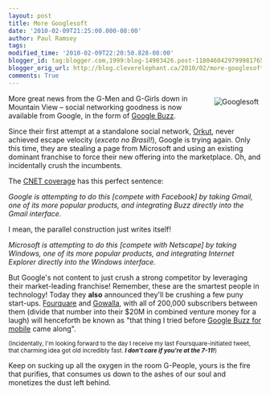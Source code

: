 ```yaml
---
layout: post
title: More Googlesoft
date: '2010-02-09T21:25:00.000-08:00'
author: Paul Ramsey
tags: 
modified_time: '2010-02-09T22:20:50.828-08:00'
blogger_id: tag:blogger.com,1999:blog-14903426.post-1180460429799981765
blogger_orig_url: http://blog.cleverelephant.ca/2010/02/more-googlesoft.html
comments: True
---
```


<img src="http://www.wired.com/wired/archive/12.03/images/FF_118_google_4.jpg" style="float:right; padding:6px;" alt="Googlesoft" />More great news from the G-Men and G-Girls down in Mountain View &ndash; social networking goodness is now available from Google, in the form of [Google Buzz](http://www.google.com/buzz).

Since their first attempt at a standalone social network, [Orkut](http://www.orkut.com/), never achieved escape velocity (*exceto no Brasil!*), Google is trying again. Only this time, they are stealing a page from Microsoft and using an existing dominant franchise to force their new offering into the marketplace. Oh, and incidentally crush the incumbents.

The [CNET coverage](http://news.cnet.com/8301-30684_3-10449662-265.html) has this perfect sentence:

*Google is attempting to do this [compete with Facebook] by taking Gmail, one of its more popular products, and integrating Buzz directly into the Gmail interface.*

I mean, the parallel construction just writes itself! 

*Microsoft is attempting to do this [compete with Netscape] by taking Windows, one of its more popular products, and integrating Internet Explorer directly into the Windows interface.*

But Google's not content to just crush a strong competitor by leveraging their market-leading franchise! Remember, these are the smartest people in technology! Today they **also** announced they'll be crushing a few puny start-ups.  [Fourquare](http://foursquare.com/) and [Gowalla](http://gowalla.com), with all of 200,000 subscribers between them (divide that number into their $20M in combined venture money for a laugh) will henceforth be known as "that thing I tried before [Google Buzz for mobile](http://www.google.com/intl/en/mobile/buzz/) came along".

<small>(Incidentally, I'm looking forward to the day I receive my last Foursquare-initiated tweet, that charming idea got old incredibly fast. ***I don't care if you're at the 7-11!***)</small>

Keep on sucking up all the oxygen in the room G-People, yours is the fire that purifies, that consumes us down to the ashes of our soul and monetizes the dust left behind.

